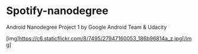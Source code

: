 # Spotify-nanodegree
Android Nanodegree Project 1 by Google Android Team &amp; Udacity


[img]https://c6.staticflickr.com/8/7495/27947160053_186b96814a_z.jpg[/img]
